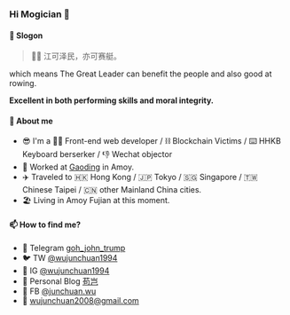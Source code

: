 ### Hi Mogician 👋

<!--
**wujunchuan/wujunchuan** is a ✨ _special_ ✨ repository because its `README.md` (this file) appears on your GitHub profile.

Here are some ideas to get you started:

- 🔭 I’m currently working on ...
- 🌱 I’m currently learning ...
- 👯 I’m looking to collaborate on ...
- 🤔 I’m looking for help with ...
- 💬 Ask me about ...
- 📫 How to reach me: ...
- 😄 Pronouns: ...
- ⚡ Fun fact: ...
-->

#### 🐸 Slogon

> 🚣‍♀️ 江可泽民，亦可赛艇。

which means The Great Leader can benefit the people and also good at rowing.

**Excellent in both performing skills and moral integrity.**

#### 🥇 About me
- 😎 I'm a 👨‍💻 Front-end web developer / ⛓️ Blockchain Victims / ⌨️ HHKB Keyboard berserker / 👎 Wechat objector
- 🧱 Worked at [Gaoding](https://www.gaoding.com/) in Amoy.
- ✈️ Traveled to 🇭🇰 Hong Kong / 🇯🇵 Tokyo / 🇸🇬 Singapore / 🇹🇼 Chinese Taipei / 🇨🇳 other Mainland China cities.
- 🏖 Living in Amoy Fujian at this moment.

#### 📫 How to find me?
- 🤖 Telegram [goh_john_trump](https://t.me/goh_john_trump)
- 🐦 TW [@wujunchuan1994](https://twitter.com/wujunchuan1994)
- 📸 IG [@wujunchuan1994](https://www.instagram.com/wujunchuan1994/)
- 📝 Personal Blog [苟岂](https://fuckwechat.com/)
- 🤠 FB [@junchuan.wu](https://www.facebook.com/junchuan.wu/)
- 📮 wujunchuan2008@gmail.com
